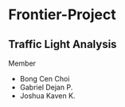 # Frontier-Project
## Traffic Light Analysis

Member
  - Bong Cen Choi
  - Gabriel Dejan P.
  - Joshua Kaven K.
